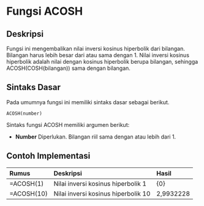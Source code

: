 # Fungsi ACOSH

## Deskripsi

Fungsi ini mengembalikan nilai inversi kosinus hiperbolik dari bilangan. Bilangan harus lebih besar dari atau sama dengan 1. Nilai inversi kosinus hiperbolik adalah nilai dengan kosinus hiperbolik berupa bilangan, sehingga ACOSH\(COSH\(bilangan\)\) sama dengan bilangan.

## Sintaks Dasar

Pada umumnya fungsi ini memiliki sintaks dasar sebagai berikut.

```text
ACOSH(number)
```

Sintaks fungsi ACOSH memiliki argumen berikut:

* **Number**    Diperlukan. Bilangan riil sama dengan atau lebih dari 1.

## Contoh Implementasi

| **Rumus** | **Deskripsi** | **Hasil** |
| :--- | :--- | :--- |
| =ACOSH\(1\) | Nilai inversi kosinus hiperbolik 1 | {0} |
| =ACOSH\(10\) | Nilai inversi kosinus hiperbolik 10 | 2,9932228 |

